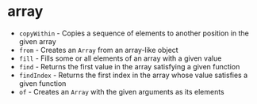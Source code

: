 # array

* `copyWithin` - Copies a sequence of elements to another position in the given array
* `from` - Creates an `Array` from an array-like object
* `fill` - Fills some or all elements of an array with a given value
* `find` - Returns the first value in the array satisfying a given function
* `findIndex` - Returns the first index in the array whose value satisfies a given function
* `of` - Creates an `Array` with the given arguments as its elements
